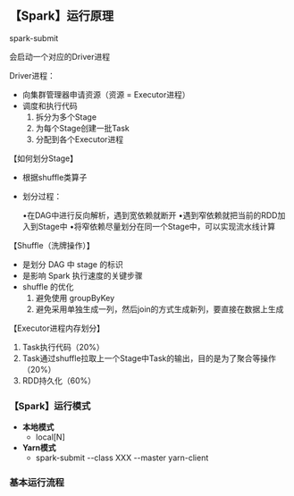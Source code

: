 ## 【Spark】运行原理



spark-submit

会启动一个对应的Driver进程

Driver进程：

- 向集群管理器申请资源（资源 = Executor进程）
- 调度和执行代码
  1. 拆分为多个Stage
  2. 为每个Stage创建一批Task
  3. 分配到各个Executor进程















【如何划分Stage】

- 根据shuffle类算子

- 划分过程：

  •在DAG中进行反向解析，遇到宽依赖就断开
  •遇到窄依赖就把当前的RDD加入到Stage中
  •将窄依赖尽量划分在同一个Stage中，可以实现流水线计算



【Shuffle（洗牌操作）】

- 是划分 DAG 中 stage 的标识
- 是影响 Spark 执行速度的关键步骤
- shuffle 的优化
  1. 避免使用 groupByKey
  2. 避免采用单独生成一列，然后join的方式生成新列，要直接在数据上生成



【Executor进程内存划分】

1. Task执行代码（20%）
2. Task通过shuffle拉取上一个Stage中Task的输出，目的是为了聚合等操作（20%）
3. RDD持久化（60%）



### 【Spark】运行模式

- **本地模式**
  - local[N]
- **Yarn模式**
  - spark-submit --class XXX --master yarn-client





### 基本运行流程

